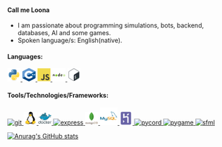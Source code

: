 #### Call me Loona
- I am passionate about programming simulations, bots, backend, databases, AI and some games.
- Spoken language/s: English(native).

#### Languages:
<p align="left">
</p>
<p align="left">
    
   <a href="https://www.python.org" target="_blank" rel="noreferrer">
    <img src="https://raw.githubusercontent.com/devicons/devicon/master/icons/python/python-original.svg" alt="python" width="30" height="30"/>
</a>
  </a>
    <a href="https://www.codecademy.com/learn/learn-c-plus-plus" target="_blank" rel="noreferrer">
    <img src="cpp.svg" alt="cpp" width="30" height="30"/>
</a>

<a href="https://developer.mozilla.org/en-US/docs/Web/JavaScript" target="_blank" rel="noreferrer">
    <img src="https://raw.githubusercontent.com/devicons/devicon/master/icons/javascript/javascript-original.svg" alt="javascript" width="30" height="30"/>
    
   <a href="https://nodejs.org" target="_blank" rel="noreferrer">
    <img src="https://raw.githubusercontent.com/devicons/devicon/master/icons/nodejs/nodejs-original-wordmark.svg" alt="nodejs" width="30" height="30"/>
</a>
    
   <a href="https://www.gnu.org/software/bash/" target="_blank" rel="noreferrer">
    <img src="https://github.com/devicons/devicon/blob/master/icons/bash/bash-original.svg" alt="bash" width="30" height="30"/>
</a>
</p>
  
  
#### Tools/Technologies/Frameworks:
<p align="left">
</p>
<p align="left">
    <a href="https://git-scm.com/" target="_blank" rel="noreferrer">
    <img src="https://www.vectorlogo.zone/logos/git-scm/git-scm-icon.svg" alt="git" width="30" height="30"/>
</a>
</a>
    <a href="https://www.linux.org/" target="_blank" rel="noreferrer">
    <img src="https://raw.githubusercontent.com/devicons/devicon/master/icons/linux/linux-original.svg" alt="linux" width="30" height="30"/>
</a>
</a>
    <a href="https://www.docker.com/" target="_blank" rel="noreferrer">
    <img src="https://github.com/devicons/devicon/blob/master/icons/docker/docker-original-wordmark.svg" alt="docker" width="30" height="30"/>
</a>



<a href="https://expressjs.com" target="_blank" rel="noreferrer">
    <img src="https://imgs.search.brave.com/8UPTT7a8BOS6r5O7X3sCLgW4R3Gg7B4yUZ5O9hnR2FU/rs:fit:284:284:1/g:ce/aHR0cHM6Ly93d3cu/bWVtZW50b3RlY2gu/aW4vYXNzZXRzL2lt/YWdlcy9pY29ucy9l/eHByZXNzLnBuZw" alt="express" width="30" height="30"/>
</a>
    <a href="https://www.mongodb.com/" target="_blank" rel="noreferrer">
    <img src="https://raw.githubusercontent.com/devicons/devicon/master/icons/mongodb/mongodb-original-wordmark.svg" alt="mongodb" width="30" height="30"/>
</a>
<a href="https://www.mysql.com/" target="_blank" rel="noreferrer">
    <img src="https://raw.githubusercontent.com/devicons/devicon/master/icons/mysql/mysql-original-wordmark.svg" alt="mysql" width="40" height="40"/>
</a>
    <a href="https://heroku.com" target="_blank" rel="noreferrer">
    <img src="https://github.com/devicons/devicon/blob/master/icons/heroku/heroku-plain.svg" alt="heroku" width="30" height="30"/>
</a>
</a>
    <a href="https://pycord.dev/" target="_blank" rel="noreferrer">
    <img src="https://cdn.discordapp.com/attachments/522557908249214986/983591113636057129/pycord.webp?size=4096" alt="pycord" width="30" height="30"/>
</a>


<a href="https://www.pygame.org" target="_blank" rel="noreferrer">
    <img src="https://imgs.search.brave.com/TKcWZguse58nMoLFSqCnL4Zb_eloSy0C83fXoxOTqDw/rs:fit:400:118:1/g:ce/aHR0cHM6Ly9maWxl/cy5yZWFscHl0aG9u/LmNvbS9tZWRpYS9w/eWdhbWUtbG9nby5l/NzhlNTdkYjMwMDAu/cG5n" alt="pygame" width="90" height="30"/>
</a>
<a href="https://www.sfml-dev.org/" target="_blank" rel="noreferrer">
    <img src="https://imgs.search.brave.com/bgTBQnSa3bwfU06CR1N27RI0zBxSrGGY000M56PvAQc/rs:fit:480:480:1/g:ce/aHR0cHM6Ly91cGxv/YWQud2lraW1lZGlh/Lm9yZy93aWtpcGVk/aWEvY29tbW9ucy90/aHVtYi9hL2EwL1NG/TUxfTG9nby5zdmcv/NDgwcHgtU0ZNTF9M/b2dvLnN2Zy5wbmc" alt="sfml" width="30" height="30"/>
</a>


</p>

<!---->
[![Anurag's GitHub stats](https://github-readme-stats.vercel.app/api/top-langs/?username=MonEmperor&show_icons=true&theme=github_dark&langs_count=6&layout=compact&hide=html,css,cmake)](https://github.com/anuraghazra/github-readme-stats)
<!----->
  
<!---
MonEmperor/MonEmperor is a ✨ special ✨ repository because its `README.md` (this file) appears on your GitHub profile.
You can click the Preview link to take a look at your changes.
--->
